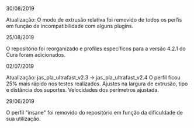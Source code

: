30/08/2019

Atualização: O modo de extrusão relativa foi removido de todos os perfis em função de incompatibilidade com alguns plugins. 

25/08/2019

O repositório foi reorganizado e profiles específicos para a versão 4.2.1 do Cura foram adicionados.

02/07/2019

Atualização: jas_pla_ultrafast_v2.3 -> jas_pla_ultrafast_v2.4
   O perfil ficou 25% mais rápido nos testes realizados.
   Ajustes na largura de extrusão, tipo e distância dos suportes. 
   Velocidades dos perímetros ajustada.

29/06/2019

O perfil "insane" foi removido do repositório em função da dificuldade de sua utilização.
